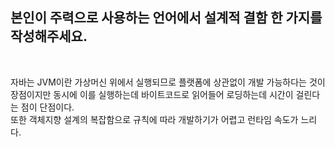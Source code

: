 ## 본인이 주력으로 사용하는 언어에서 설계적 결함 한 가지를 작성해주세요.

<br>

자바는 JVM이란 가상머신 위에서 실행되므로 플랫폼에 상관없이 개발 가능하다는 것이 장점이지만 동시에 이를 실행하는데 바이트코드로 읽어들어 로딩하는데 시간이 걸린다는 점이 단점이다. <br> 
또한 객체지향 설계의 복잡함으로 규칙에 따라 개발하기가 어렵고 런타임 속도가 느리다.


